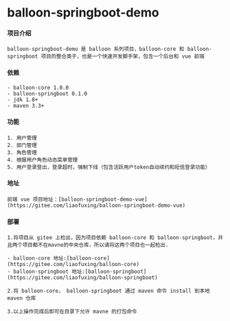 #  balloon-springboot-demo

#### 项目介绍
    balloon-springboot-demo 是 balloon 系列项目，balloon-core 和 balloon-springboot 项目的整合类子，也是一个快速开发脚手架，包含一个后台和 vue 前端


#### 依赖
    - balloon-core 1.0.0
    - balloon-springboot 0.1.0
    - jdk 1.8+
    - maven 3.3+



#### 功能
    1. 用户管理
    2. 部门管理
    3. 角色管理
    4. 根据用户角色动态菜单管理
    5. 用户登录登出，登录超时，强制下线（包含活跃用户token自动续约和短信登录功能）



#### 地址
    前端 vue 项目地址：[balloon-springboot-demo-vue](https://gitee.com/liaofuxing/balloon-springboot-demo-vue)



#### 部署

    1.将项目从 gitee 上检出，因为项目依赖 balloon-core 和 balloon-springboot，并且两个项目都不在mavne的中央仓库，所以请将这两个项目也一起检出.
    
    - balloon-core 地址:[balloon-core](https://gitee.com/liaofuxing/balloon-core)
    - balloon-springboot 地址:[balloon-springboot](https://gitee.com/liaofuxing/balloon-springboot)
    
    2.将 balloon-core， balloon-springboot 通过 maven 命令 install 到本地 maven 仓库
    
    3.以上操作完成后即可在目录下允许 mavne 的打包命令



